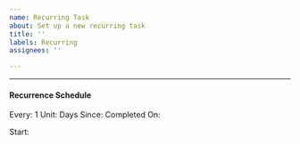 ```yaml
---
name: Recurring Task
about: Set up a new recurring task
title: ''
labels: Recurring
assignees: ''

---
```


<!-- Contents below this line are used for automating recurrence -->
---
#### Recurrence Schedule
Every: 1 <!-- [number] (For Days, Weeks, Months) How many to skip. -->
Unit: Days <!-- Days / Weeks / Months -->
Since: Completed <!-- Scheduled / Completed -->
On:
<!-- For Scheduled
 - Sunday / Monday.... (For Weeks)
 - 1-31 / Last (For Months)
-->
Start: 
<!-- For Scheduled 
 - m/d/yy -->
